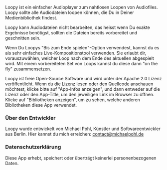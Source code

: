 Loopy ist ein einfacher Audioplayer zum nahtlosen Loopen von Audiofiles. Loopy sollte alle Audiodateien loopen können, die Du in Deiner Medienbibliothek findest.

Loopy kann Audiodateien nicht bearbeiten, das heisst wenn Du exakte Ergebnisse benötigst, sollten die Dateien bereits vorbereitet und geschnitten sein.

Wenn Du Loopys "Bis zum Ende spielen"-Option verwendest, kannst du es als sehr einfaches Live-Kompositionstool verwenden. Sie erlaubt dir, vorauszuwählen, welcher Loop nach dem Ende des aktuellen abgespielt wird. Mit einem vorbereiteten Set von Loops kannst du diese dann "on the fly" zusammensetzen.

Loopy ist freie Open-Source Software und wird unter der Apache 2.0 Lizenz veröffentlicht. Wenn du die Lizenz lesen oder den Quellcode anschauen möchtest, klicke bitte auf "App-Infos anzeigen", und dann entweder auf die Lizenz oder den App-Title, um den jeweiligen Link im Browser zu öffnen. Klicke auf "Bibliotheken anzeigen", um zu sehen, welche anderen Bibliotheken diese App verwendet.

### Über den Entwickler

Loopy wurde entwickelt von Michael Pohl, Künstler und Softwareentwickler aus Berlin. Hier kannst du mich erreichen: contact@michaelpohl.de

### Datenschutzerklärung

Diese App erhebt, speichert oder überträgt keinerlei personenbezogenen Daten.